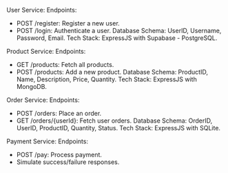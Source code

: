 User Service:
Endpoints:
- POST /register: Register a new user.
- POST /login: Authenticate a user.
Database Schema: UserID, Username, Password, Email.
Tech Stack: ExpressJS with Supabase - PostgreSQL.

Product Service:
Endpoints:
- GET /products: Fetch all products.
- POST /products: Add a new product.
Database Schema: ProductID, Name, Description, Price, Quantity.
Tech Stack: ExpressJS with MongoDB.

Order Service:
Endpoints:
- POST /orders: Place an order.
- GET /orders/{userId}: Fetch user orders.
Database Schema: OrderID, UserID, ProductID, Quantity, Status.
Tech Stack: ExpressJS with SQLite.

Payment Service:
Endpoints:
- POST /pay: Process payment.
- Simulate success/failure responses. 


